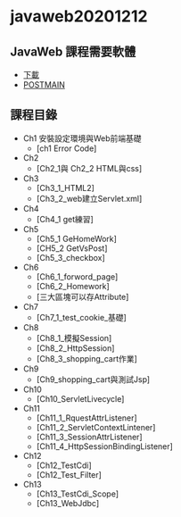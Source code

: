 # javaweb20201212
## JavaWeb 課程需要軟體
* [下載](https://drive.google.com/file/d/1hljBks3O8Ra94xdidB8F1PYEooWcplan/view)
* [POSTMAIN](https://www.postman.com/downloads/)
## 課程目錄
+ Ch1 安裝設定環境與Web前端基礎
  + [ch1 Error Code]
+ Ch2
   + [Ch2_1與 Ch2_2 HTML與css]
+ Ch3
   + [Ch3_1_HTML2]
   + [Ch3_2_web建立Servlet.xml]
+ Ch4
  + [Ch4_1 get練習]
+ Ch5
  + [Ch5_1 GeHomeWork]
  + [CH5_2 GetVsPost]
  + [Ch5_3_checkbox]
+ Ch6
   + [Ch6_1_forword_page]
   + [Ch6_2_Homework]
   + [三大區塊可以存Attribute]
+ Ch7
   + [Ch7_1_test_cookie_基礎]
+ Ch8
   + [Ch8_1_模擬Session]
   + [Ch8_2_HttpSession]
   + [Ch8_3_shopping_cart作業]
+ Ch9
   + [Ch9_shopping_cart與測試Jsp]
+ Ch10 
   + [Ch10_ServletLivecycle]
+ Ch11 
   + [Ch11_1_RquestAttrListener]
   + [Ch11_2_ServletContextLintener] 
   + [Ch11_3_SessionAttrListener] 
   + [Ch11_4_HttpSessionBindingListener]
+ Ch12
   + [Ch12_TestCdi]
   + [Ch12_Test_Filter]
+ Ch13
   + [Ch13_TestCdi_Scope]
   + [Ch13_WebJdbc]
